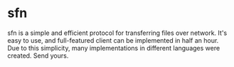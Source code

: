 # sfn

sfn is a simple and efficient protocol for transferring files over network. It's easy to use, and full-featured client can be implemented in half an hour. Due to this simplicity, many implementations in different languages were created. Send yours.
